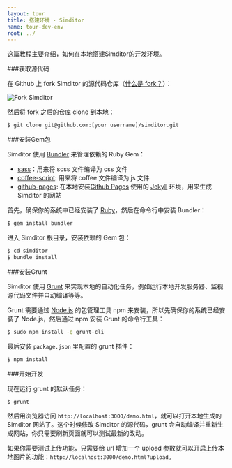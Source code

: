 ```yaml
---
layout: tour
title: 搭建环境 - Simditor
name: tour-dev-env
root: ../
---
```


这篇教程主要介绍，如何在本地搭建Simditor的开发环境。

###获取源代码

在 Github 上 fork Simditor 的源代码仓库（[什么是 fork？](https://help.github.com/articles/fork-a-repo)）：

![Fork Simditor](http://pic.yupoo.com/farthinker_v/DFeVxRCs/custom.jpg)

然后将 fork 之后的仓库 clone 到本地：

```bash
$ git clone git@github.com:[your username]/simditor.git
```


###安装Gem包

Simditor 使用 [Bundler](http://bundler.io/) 来管理依赖的 Ruby Gem：

* [sass](https://github.com/nex3/sass)：用来将 scss 文件编译为 css 文件
* [coffee-script](https://github.com/josh/ruby-coffee-script): 用来将 coffee 文件编译为 js 文件
* [github-pages](https://github.com/github/pages-gem): 在本地安装[Github Pages](https://pages.github.com/) 使用的 [Jekyll](http://jekyllrb.com/) 环境，用来生成 Simditor 的网站

首先，确保你的系统中已经安装了 [Ruby](https://www.ruby-lang.org/en/installation/)，然后在命令行中安装 Bundler：

```bash
$ gem install bundler
```

进入 Simditor 根目录，安装依赖的 Gem 包：

```bash
$ cd simditor
$ bundle install
```

###安装Grunt

Simditor 使用 [Grunt](http://gruntjs.com/) 来实现本地的自动化任务，例如运行本地开发服务器、监视源代码文件并自动编译等等。

Grunt 需要通过 [Node.js](http://nodejs.org/) 的包管理工具 npm 来安装，所以先确保你的系统已经安装了 Node.js，然后通过 npm 安装 Grunt 的命令行工具：

```bash
$ sudo npm install -g grunt-cli
```

最后安装 `package.json` 里配置的 grunt 插件：

```bash
$ npm install
```

###开始开发

现在运行 grunt 的默认任务：

```bash
$ grunt
```

然后用浏览器访问 `http://localhost:3000/demo.html`，就可以打开本地生成的 Simditor 网站了。这个时候修改 Simditor 的源代码，grunt 会自动编译并重新生成网站，你只需要刷新页面就可以测试最新的改动。

如果你需要测试上传功能，只需要给 url 增加一个 upload 参数就可以开启上传本地图片的功能：`http://localhost:3000/demo.html?upload`。
